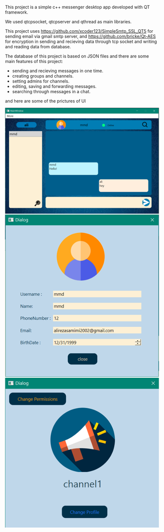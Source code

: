 This project is a simple c++ messenger desktop app developed with QT framework.

We used qtcpsocket, qtcpserver and qthread as main libraries. 

This project uses https://github.com/xcoder123/SimpleSmtp_SSL_QT5 for sending email via gmail smtp server,
and https://github.com/bricke/Qt-AES for encryption in sending and recieving data through tcp socket and writing and reading data from database.

The database of this project is based on JSON files and there are some main features of this project:
- sending and recieving messages in one time.
- creating groups and channels.
- setting admins for channels.
- editing, saving and forwarding messages.
- searching through messages in a chat.


and here are some of the prictures of UI


![Chat page](images/img1.png)
![Profile page](images/img2.png)
![Channel profile page](images/img3.png)
